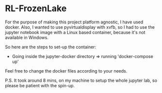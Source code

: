 # RL-FrozenLake
For the purpose of making this project platform agnostic, I have used docker.
Also, I wanted to use pyvirtualdisplay with xvfb, so I had to use the jupyter notebook image with a Linux based container, because it's not available in Windows.

So here are the steps to set-up the container:
- Going inside the jupyter-docker directory => running 'docker-compose up'

Feel free to change the docker files according to your needs.

P.S. It took around 8 mins, on my machine to setup the whole jupyter lab, so please be patient with the spin-up.
